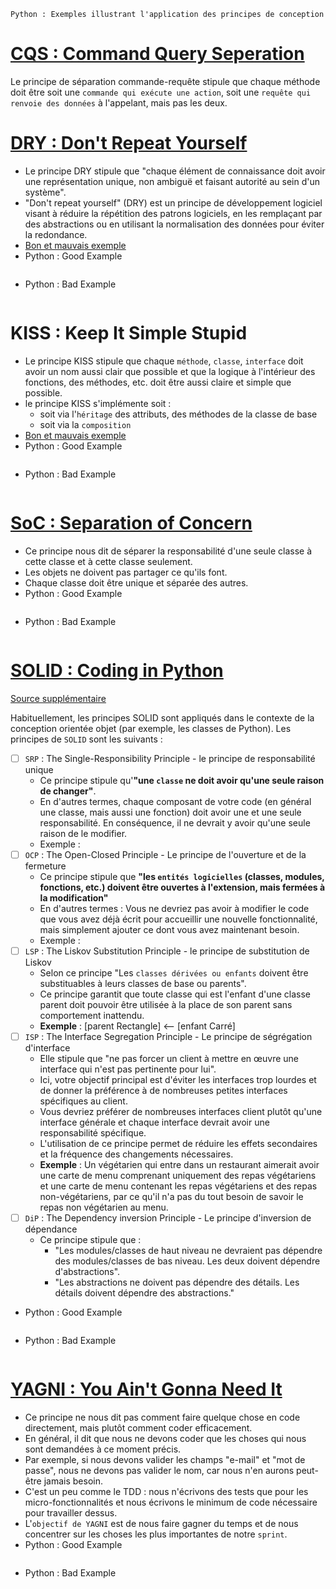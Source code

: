 `Python : Exemples illustrant l'application des principes de conception`

# [CQS : Command Query Seperation](https://en.wikipedia.org/wiki/Command%E2%80%93query_separation)
Le principe de séparation commande-requête stipule que chaque méthode doit être soit une `commande qui exécute une action`, 
soit une `requête qui renvoie des données` à l'appelant, mais pas les deux.

# [DRY : Don't Repeat Yourself](https://en.wikipedia.org/wiki/Don%27t_repeat_yourself)
+ Le principe DRY stipule que "chaque élément de connaissance doit avoir une représentation unique, non ambiguë et
  faisant autorité au sein d'un système".
+ "Don't repeat yourself" (DRY) est un principe de développement logiciel visant à réduire la répétition des patrons
  logiciels, en les remplaçant par des abstractions ou en utilisant la normalisation des données pour éviter la redondance.
+ [Bon et mauvais exemple](https://medium.com/@derodu/design-patterns-kiss-dry-tda-yagni-soc-828c112b89ee)
+ Python : Good Example
~~~python

~~~
+ Python : Bad Example
~~~python

~~~

# KISS : Keep It Simple Stupid
+ Le principe KISS stipule que chaque `méthode`, `classe`, `interface` doit avoir un nom aussi clair que possible et que
  la logique à l'intérieur des fonctions, des méthodes, etc. doit être aussi claire et simple que possible.
+ le principe KISS s'implémente soit :
  + soit via l'`héritage` des attributs, des méthodes de la classe de base
  + soit via la `composition`
+ [Bon et mauvais exemple](https://medium.com/@derodu/design-patterns-kiss-dry-tda-yagni-soc-828c112b89ee)
+ Python : Good Example
~~~python

~~~
+ Python : Bad Example
~~~python

~~~

# [SoC : Separation of Concern](https://medium.com/@derodu/design-patterns-kiss-dry-tda-yagni-soc-828c112b89ee)
+ Ce principe nous dit de séparer la responsabilité d'une seule classe à cette classe et à cette classe seulement.
+ Les objets ne doivent pas partager ce qu'ils font.
+ Chaque classe doit être unique et séparée des autres.
+ Python : Good Example
~~~python

~~~
+ Python : Bad Example
~~~python

~~~

# [SOLID : Coding in Python](https://towardsdatascience.com/solid-coding-in-python-1281392a6a94)
[Source supplémentaire](https://www.geeksforgeeks.org/solid-principle-in-programming-understand-with-real-life-examples/?ref=gcse)

Habituellement, les principes SOLID sont appliqués dans le contexte de la conception orientée objet (par exemple, 
les classes de Python). Les principes de `SOLID` sont les suivants :
- [ ] `SRP` : The Single-Responsibility Principle - le principe de responsabilité unique
  - Ce principe stipule qu'**"une `classe` ne doit avoir qu'une seule raison de changer"**.
  - En d'autres termes, chaque composant de votre code (en général une classe, mais aussi une fonction) doit avoir une 
    et une seule responsabilité. En conséquence, il ne devrait y avoir qu'une seule raison de le modifier.
  - Exemple :  
- [ ] `OCP` : The Open-Closed Principle - Le principe de l'ouverture et de la fermeture
  - Ce principe stipule que **"les `entités logicielles` (classes, modules, fonctions, etc.) doivent être ouvertes à 
    l'extension, mais fermées à la modification"**
  - En d'autres termes : Vous ne devriez pas avoir à modifier le code que vous avez déjà écrit pour accueillir une 
  nouvelle fonctionnalité, mais simplement ajouter ce dont vous avez maintenant besoin.
  - Exemple :  
- [ ] `LSP` : The Liskov Substitution Principle - le principe de substitution de Liskov
  - Selon ce principe "Les `classes dérivées ou enfants` doivent être substituables à leurs classes de base ou parents". 
  - Ce principe garantit que toute classe qui est l'enfant d'une classe parent doit pouvoir être utilisée à la place de 
    son parent sans comportement inattendu. 
  - **Exemple** : [parent Rectangle] <-- [enfant Carré] 
- [ ] `ISP` : The Interface Segregation Principle - Le principe de ségrégation d'interface
  - Elle stipule que "ne pas forcer un client à mettre en œuvre une interface qui n'est pas pertinente pour lui". 
  - Ici, votre objectif principal est d'éviter les interfaces trop lourdes et de donner la préférence à de nombreuses 
    petites interfaces spécifiques au client. 
  - Vous devriez préférer de nombreuses interfaces client plutôt qu'une interface générale et chaque interface devrait 
    avoir une responsabilité spécifique. 
  - L'utilisation de ce principe permet de réduire les effets secondaires et la fréquence des changements nécessaires. 
  - **Exemple** : Un végétarien qui entre dans un restaurant aimerait avoir une carte de menu comprenant uniquement des 
    repas végétariens et une carte de menu contenant les repas végétariens et des repas non-végétariens, par ce qu'il
    n'a pas du tout besoin de savoir le repas non végétarien au menu. 
- [ ] `DiP` : The Dependency inversion Principle - Le principe d'inversion de dépendance
  - Ce principe stipule que :
    + "Les modules/classes de haut niveau ne devraient pas dépendre des modules/classes de bas niveau. Les deux doivent 
      dépendre d'abstractions".
    + "Les abstractions ne doivent pas dépendre des détails. Les détails doivent dépendre des abstractions." 
+ Python : Good Example
~~~python

~~~
+ Python : Bad Example
~~~python

~~~

# [YAGNI : You Ain't Gonna Need It](https://medium.com/@derodu/design-patterns-kiss-dry-tda-yagni-soc-828c112b89ee)
+ Ce principe ne nous dit pas comment faire quelque chose en code directement, mais plutôt comment coder efficacement.
+ En général, il dit que nous ne devons coder que les choses qui nous sont demandées à ce moment précis.
+ Par exemple, si nous devons valider les champs "e-mail" et "mot de passe", nous ne devons pas valider le nom, car 
  nous n'en aurons peut-être jamais besoin.
+ C'est un peu comme le TDD : nous n'écrivons des tests que pour les micro-fonctionnalités et nous écrivons le minimum 
  de code nécessaire pour travailler dessus.
+ L'`objectif de YAGNI` est de nous faire gagner du temps et de nous concentrer sur les choses les plus importantes de 
  notre `sprint`.
+ Python : Good Example
~~~python

~~~
+ Python : Bad Example
~~~python

~~~
